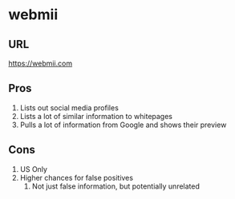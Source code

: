 #  webmii
##  URL
https://webmii.com

##  Pros
1.  Lists out social media profiles
1.  Lists a lot of similar information to whitepages
1.  Pulls a lot of information from Google and shows their preview

##  Cons
1.  US Only
1.  Higher chances for false positives
    1.  Not just false information, but potentially unrelated